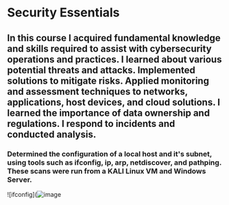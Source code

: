 # Security Essentials
## In this course I acquired fundamental knowledge and skills required to assist with cybersecurity operations and practices. I learned about various potential threats and attacks. Implemented solutions to mitigate risks. Applied monitoring and assessment techniques to networks, applications, host devices, and cloud solutions. I learned the importance of data ownership and regulations. I respond to incidents and conducted analysis.
### Determined the configuration of a local host and it's subnet, using tools such as ifconfig, ip, arp, netdiscover, and pathping. These scans were run from a KALI Linux VM and Windows Server.
![ifconfig](![image](https://github.com/iamroot-GitHub/Security-Essentials/assets/134464603/aeff7d55-4de2-45e8-9572-75986b66221c)
